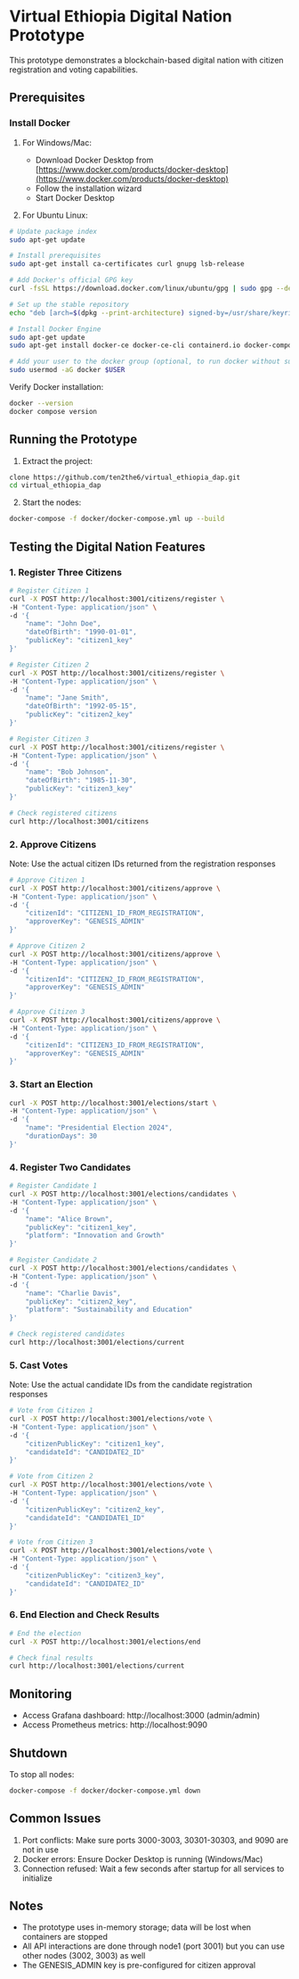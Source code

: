 # Virtual Ethiopia Digital Nation Prototype

This prototype demonstrates a blockchain-based digital nation with citizen registration and voting capabilities.

## Prerequisites

### Install Docker

1. For Windows/Mac:
   - Download Docker Desktop from [https://www.docker.com/products/docker-desktop](https://www.docker.com/products/docker-desktop)
   - Follow the installation wizard
   - Start Docker Desktop

2. For Ubuntu Linux:
```bash
# Update package index
sudo apt-get update

# Install prerequisites
sudo apt-get install ca-certificates curl gnupg lsb-release

# Add Docker's official GPG key
curl -fsSL https://download.docker.com/linux/ubuntu/gpg | sudo gpg --dearmor -o /usr/share/keyrings/docker-archive-keyring.gpg

# Set up the stable repository
echo "deb [arch=$(dpkg --print-architecture) signed-by=/usr/share/keyrings/docker-archive-keyring.gpg] https://download.docker.com/linux/ubuntu $(lsb_release -cs) stable" | sudo tee /etc/apt/sources.list.d/docker.list > /dev/null

# Install Docker Engine
sudo apt-get update
sudo apt-get install docker-ce docker-ce-cli containerd.io docker-compose-plugin

# Add your user to the docker group (optional, to run docker without sudo)
sudo usermod -aG docker $USER
```

Verify Docker installation:
```bash
docker --version
docker compose version
```

## Running the Prototype

1. Extract the project:
```bash
clone https://github.com/ten2the6/virtual_ethiopia_dap.git
cd virtual_ethiopia_dap
```

2. Start the nodes:
```bash
docker-compose -f docker/docker-compose.yml up --build
```

## Testing the Digital Nation Features

### 1. Register Three Citizens

```bash
# Register Citizen 1
curl -X POST http://localhost:3001/citizens/register \
-H "Content-Type: application/json" \
-d '{
    "name": "John Doe",
    "dateOfBirth": "1990-01-01",
    "publicKey": "citizen1_key"
}'

# Register Citizen 2
curl -X POST http://localhost:3001/citizens/register \
-H "Content-Type: application/json" \
-d '{
    "name": "Jane Smith",
    "dateOfBirth": "1992-05-15",
    "publicKey": "citizen2_key"
}'

# Register Citizen 3
curl -X POST http://localhost:3001/citizens/register \
-H "Content-Type: application/json" \
-d '{
    "name": "Bob Johnson",
    "dateOfBirth": "1985-11-30",
    "publicKey": "citizen3_key"
}'

# Check registered citizens
curl http://localhost:3001/citizens
```

### 2. Approve Citizens
Note: Use the actual citizen IDs returned from the registration responses

```bash
# Approve Citizen 1
curl -X POST http://localhost:3001/citizens/approve \
-H "Content-Type: application/json" \
-d '{
    "citizenId": "CITIZEN1_ID_FROM_REGISTRATION",
    "approverKey": "GENESIS_ADMIN"
}'

# Approve Citizen 2
curl -X POST http://localhost:3001/citizens/approve \
-H "Content-Type: application/json" \
-d '{
    "citizenId": "CITIZEN2_ID_FROM_REGISTRATION",
    "approverKey": "GENESIS_ADMIN"
}'

# Approve Citizen 3
curl -X POST http://localhost:3001/citizens/approve \
-H "Content-Type: application/json" \
-d '{
    "citizenId": "CITIZEN3_ID_FROM_REGISTRATION",
    "approverKey": "GENESIS_ADMIN"
}'
```

### 3. Start an Election

```bash
curl -X POST http://localhost:3001/elections/start \
-H "Content-Type: application/json" \
-d '{
    "name": "Presidential Election 2024",
    "durationDays": 30
}'
```

### 4. Register Two Candidates

```bash
# Register Candidate 1
curl -X POST http://localhost:3001/elections/candidates \
-H "Content-Type: application/json" \
-d '{
    "name": "Alice Brown",
    "publicKey": "citizen1_key",
    "platform": "Innovation and Growth"
}'

# Register Candidate 2
curl -X POST http://localhost:3001/elections/candidates \
-H "Content-Type: application/json" \
-d '{
    "name": "Charlie Davis",
    "publicKey": "citizen2_key",
    "platform": "Sustainability and Education"
}'

# Check registered candidates
curl http://localhost:3001/elections/current
```

### 5. Cast Votes
Note: Use the actual candidate IDs from the candidate registration responses

```bash
# Vote from Citizen 1
curl -X POST http://localhost:3001/elections/vote \
-H "Content-Type: application/json" \
-d '{
    "citizenPublicKey": "citizen1_key",
    "candidateId": "CANDIDATE2_ID"
}'

# Vote from Citizen 2
curl -X POST http://localhost:3001/elections/vote \
-H "Content-Type: application/json" \
-d '{
    "citizenPublicKey": "citizen2_key",
    "candidateId": "CANDIDATE1_ID"
}'

# Vote from Citizen 3
curl -X POST http://localhost:3001/elections/vote \
-H "Content-Type: application/json" \
-d '{
    "citizenPublicKey": "citizen3_key",
    "candidateId": "CANDIDATE2_ID"
}'
```

### 6. End Election and Check Results

```bash
# End the election
curl -X POST http://localhost:3001/elections/end

# Check final results
curl http://localhost:3001/elections/current
```

## Monitoring

- Access Grafana dashboard: http://localhost:3000 (admin/admin)
- Access Prometheus metrics: http://localhost:9090

## Shutdown

To stop all nodes:
```bash
docker-compose -f docker/docker-compose.yml down
```

## Common Issues

1. Port conflicts: Make sure ports 3000-3003, 30301-30303, and 9090 are not in use
2. Docker errors: Ensure Docker Desktop is running (Windows/Mac)
3. Connection refused: Wait a few seconds after startup for all services to initialize

## Notes

- The prototype uses in-memory storage; data will be lost when containers are stopped
- All API interactions are done through node1 (port 3001) but you can use other nodes (3002, 3003) as well
- The GENESIS_ADMIN key is pre-configured for citizen approval
